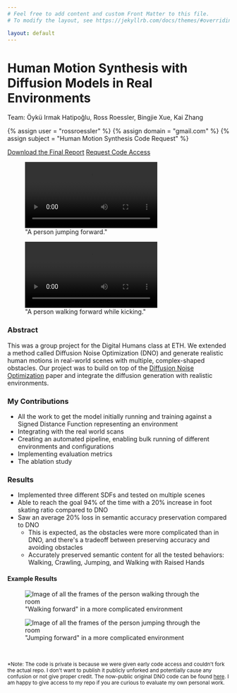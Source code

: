 ```yaml
---
# Feel free to add content and custom Front Matter to this file.
# To modify the layout, see https://jekyllrb.com/docs/themes/#overriding-theme-defaults

layout: default
---
```


# Human Motion Synthesis with Diffusion Models in Real Environments

<div class="center-text">
  <figcaption>
  Team: Öykü Irmak Hatipoğlu, Ross Roessler, Bingjie Xue, Kai Zhang
  </figcaption>
</div>

{% assign user = "rossroessler" %}
{% assign domain = "gmail.com" %}
{% assign subject = "Human Motion Synthesis Code Request" %}

<div class="button-container">
  <a class="btn" href="/assets/digital-humans-report.pdf" download>Download the Final Report</a>
  <a class="btn" href="mailto:{{ user }}@{{ domain }}?subject={{ subject | uri_escape }}" target="_blank">Request Code Access</a>
</div>

<div class="content-wrapper">
<div class="video-container">
    <figure>
    <video class="video-small" controls>
        <source src="/assets/person-jumping-forward.mp4" type="video/mp4">
        Your browser does not support the video tag.
    </video>
    <figcaption>"A person jumping forward."</figcaption>
    </figure>
    <figure>
    <video class="video-small" controls>
        <source src="/assets/walking-while-kicking.mp4" type="video/mp4">
        Your browser does not support the video tag.
    </video>
    <figcaption>"A person walking forward while kicking."</figcaption>
    </figure>
</div>
</div>

### Abstract

This was a group project for the Digital Humans class at ETH. We extended a method called Diffusion Noise Optimization (DNO) and generate realistic human motions in real-world scenes with multiple, complex-shaped obstacles. Our project was to build on top of the [Diffusion Noise Optimization](https://korrawe.github.io/dno-project/) paper and integrate the diffusion generation with realistic environments.

### My Contributions

* All the work to get the model initially running and training against a Signed Distance Function representing an environment
* Integrating with the real world scans
* Creating an automated pipeline, enabling bulk running of different environments and configurations
* Implementing evaluation metrics
* The ablation study

### Results

* Implemented three different SDFs and tested on multiple scenes
* Able to reach the goal 94% of the time with a 20% increase in foot skating ratio compared to DNO
* Saw an average 20% loss in semantic accuracy preservation compared to DNO
  * This is expected, as the obstacles were more complicated than in DNO, and there's a tradeoff between preserving accuracy and avoiding obstacles
  * Accurately preserved semantic content for all the tested behaviors: Walking, Crawling, Jumping, and Walking with Raised Hands

#### Example Results

<div class="content-wrapper">
<div class="video-container">
  <figure class="responsive-figure figure-small">
    <img src="/assets/walking_complex_scene.png" alt="Image of all the frames of the person walking through the room">
    <figcaption>"Walking forward" in a more complicated environment</figcaption>
  </figure>
  <figure class="responsive-figure figure-small">
    <img src="/assets/jumping_complex_scene.png" alt="Image of all the frames of the person jumping through the room">
    <figcaption>"Jumping forward" in a more complicated environment</figcaption>
  </figure>
  </div>
</div>

<br>

<small>\*Note: The code is private is because we were given early code access and couldn't fork the actual repo. I don't want to publish it publicly unforked and potentially cause any confusion or not give proper credit. The now-public original DNO code can be found [here](https://github.com/korrawe/Diffusion-Noise-Optimization). I am happy to give access to my repo if you are curious to evaluate my own personal work.</small>